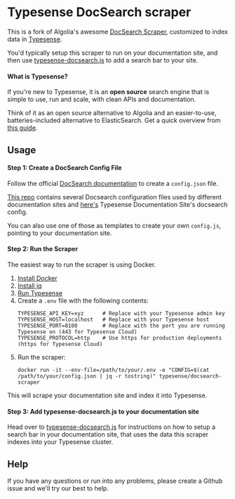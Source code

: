 # Typesense DocSearch scraper

This is a fork of Algolia's awesome [DocSearch Scraper](https://github.com/algolia/docsearch-scraper), customized to index data in [Typesense](https://typesense.org). 

You'd typically setup this scraper to run on your documentation site, and then use [typesense-docsearch.js](https://github.com/typesense/typesense-docsearch.js) to add a search bar to your site. 

#### What is Typesense? 

If you're new to Typesense, it is an **open source** search engine that is simple to use, run and scale, with clean APIs and documentation. 

Think of it as an open source alternative to Algolia and an easier-to-use, batteries-included alternative to ElasticSearch. Get a quick overview from [this guide](https://typesense.org/guide/).

## Usage

#### Step 1: Create a DocSearch Config File

Follow the official [DocSearch documentation](https://docsearch.algolia.com/docs/required-configuration/) to create a `config.json` file.

[This repo](https://github.com/algolia/docsearch-configs/tree/master/configs) contains several Docsearch configuration files used by different documentation sites and [here's](https://github.com/typesense/typesense-website/blob/master/docs-site/docsearch.config.js) Typesense Documentation Site's docsearch config.

You can also use one of those as templates to create your own `config.js`, pointing to your documentation site.

#### Step 2: Run the Scraper

The easiest way to run the scraper is using Docker.

1. [Install Docker](https://docs.docker.com/get-docker/)
2. [Install jq](https://stedolan.github.io/jq/download/)
3. [Run Typesense](https://typesense.org/docs/latest/guide/install-typesense.html)
4. Create a `.env` file with the following contents:
    ```
    TYPESENSE_API_KEY=xyz      # Replace with your Typesense admin key
    TYPESENSE_HOST=localhost   # Replace with your Typesense host
    TYPESENSE_PORT=8108        # Replace with the port you are running Typesense on (443 for Typesense Cloud)
    TYPESENSE_PROTOCOL=http    # Use https for production deployments (https for Typesense Cloud)
    ```
5. Run the scraper:
    ```shellsession
    docker run -it --env-file=/path/to/your/.env -e "CONFIG=$(cat /path/to/your/config.json | jq -r tostring)" typesense/docsearch-scraper
    ```

This will scrape your documentation site and index it into Typesense.

#### Step 3: Add typesense-docsearch.js to your documentation site

Head over to [typesense-docsearch.js](https://github.com/typesense/typesense-docsearch.js) for instructions on how to setup a search bar in your documentation site, that uses the data this scraper indexes into your Typesense cluster.

## Help

If you have any questions or run into any problems, please create a Github issue and we'll try our best to help.
